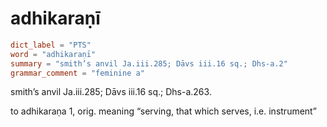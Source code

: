 # adhikaraṇī

``` toml
dict_label = "PTS"
word = "adhikaraṇī"
summary = "smith’s anvil Ja.iii.285; Dāvs iii.16 sq.; Dhs-a.2"
grammar_comment = "feminine a"
```

smith’s anvil Ja.iii.285; Dāvs iii.16 sq.; Dhs\-a.263.

to adhikaraṇa 1, orig. meaning “serving, that which serves, i.e. instrument”

